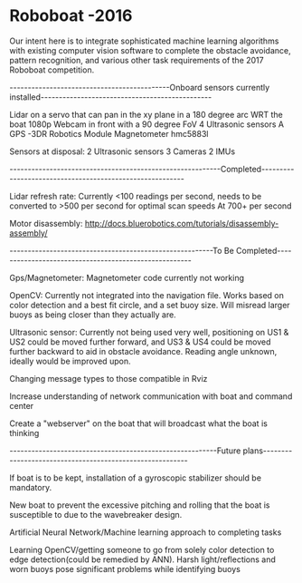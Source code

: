 # Roboboat -2016

Our intent here is to integrate sophisticated machine learning algorithms with existing computer vision software to complete the obstacle avoidance, pattern recognition, and various other task requirements of the 2017 Roboboat competition.


--------------------------------------------Onboard sensors currently installed-----------------------------------------------

Lidar on a servo that can pan in the xy plane in a 180 degree arc WRT the boat
1080p Webcam in front with a 90 degree FoV
4 Ultrasonic sensors
A GPS -3DR Robotics Module
Magnetometer hmc5883l


Sensors at disposal:
2 Ultrasonic sensors
3 Cameras
2 IMUs


----------------------------------------------------------Completed---------------------------------------------------------

Lidar refresh rate: Currently <100 readings per second, needs to be converted to >500 per second for optimal scan speeds
At 700+ per second

Motor disassembly:
http://docs.bluerobotics.com/tutorials/disassembly-assembly/


--------------------------------------------------------To Be Completed------------------------------------------------------

Gps/Magnetometer: Magnetometer code currently not working

OpenCV: Currently not integrated into the navigation file. Works based on color detection and a best fit circle, and a set buoy size. Will misread larger buoys as being closer than they actually are.

Ultrasonic sensor: Currently not being used very well, positioning on US1 & US2 could be moved further forward, and US3 & US4 could be moved further backward to aid in obstacle avoidance. Reading angle unknown, ideally would be improved upon.

Changing message types to those compatible in Rviz

Increase understanding of network communication with boat and command center

Create a "webserver" on the boat that will broadcast what the boat is thinking



---------------------------------------------------------Future plans---------------------------------------------------------

If boat is to be kept, installation of a gyroscopic stabilizer should be mandatory.

New boat to prevent the excessive pitching and rolling that the boat is susceptible to due to the wavebreaker design.

Artificial Neural Network/Machine learning approach to completing tasks

Learning OpenCV/getting someone to go from solely color detection to edge detection(could be remedied by ANN). Harsh light/reflections and worn buoys pose significant problems while identifying buoys
